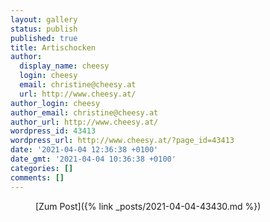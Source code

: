 ```yaml
---
layout: gallery
status: publish
published: true
title: Artischocken
author:
  display_name: cheesy
  login: cheesy
  email: christine@cheesy.at
  url: http://www.cheesy.at/
author_login: cheesy
author_email: christine@cheesy.at
author_url: http://www.cheesy.at/
wordpress_id: 43413
wordpress_url: http://www.cheesy.at/?page_id=43413
date: '2021-04-04 12:36:38 +0100'
date_gmt: '2021-04-04 10:36:38 +0100'
categories: []
comments: []
---
```

<!-- wp:core-embed/wordpress {"url":"http://www.cheesy.at/2021/04/43430/","type":"rich","providerNameSlug":"cheesy-at","className":""} -->
<figure class="wp-block-embed-wordpress wp-block-embed is-type-rich is-provider-cheesy-at">
<div class="wp-block-embed__wrapper">
[Zum Post]({% link _posts/2021-04-04-43430.md %})
</div>
</figure>
<!-- /wp:core-embed/wordpress -->
<!-- wp:paragraph --><!-- /wp:paragraph -->
